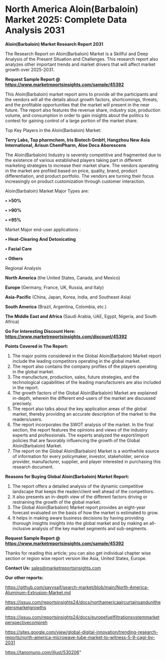 # North America Aloin(Barbaloin) Market 2025: Complete Data Analysis 2031

<strong>Aloin(Barbaloin) Market Research Report 2031</strong>

The Research Report on Aloin(Barbaloin) Market is a Skillful and Deep Analysis of the Present Situation and Challenges. This research report also analyzes other important trends and market drivers that will affect market growth over 2025-2031.

<strong>Request Sample Report @ <a href=https://www.marketreportsinsights.com/sample/45392>https://www.marketreportsinsights.com/sample/45392</a></strong>

This Aloin(Barbaloin) market report aims to provide all the participants and the vendors will all the details about growth factors, shortcomings, threats, and the profitable opportunities that the market will present in the near future. The report also features the revenue share, industry size, production volume, and consumption in order to gain insights about the politics to contest for gaining control of a large portion of the market share.

Top Key Players in the Aloin(Barbaloin) Market:

<strong>Terry Labs, Top pharmchem, Iris Biotech GmbH, Hangzhou New Asia International, Arisun ChemPharm, Aloe Deca Aborescens</strong>

The Aloin(Barbaloin) Industry is severely competitive and fragmented due to the existence of various established players taking part in different marketing strategies to increase their market share. The vendors operating in the market are profiled based on price, quality, brand, product differentiation, and product portfolio. The vendors are turning their focus increasingly on product customization through customer interaction.

Aloin(Barbaloin) Market Major Types are:

<strong>•  >50%

•  >90%

•  >95%</strong>

Market Major end-user applications :

<strong>•  Heat-Clearing And Detoxicating

•  Facial Care

•  Others</strong>

Regional Analysis

</u><strong><b>North America</b></strong> (the United States, Canada, and Mexico)

<strong><b>Europe </b></strong>(Germany, France, UK, Russia, and Italy)

<strong><b>Asia-Pacific</b></strong> (China, Japan, Korea, India, and Southeast Asia)

<strong><b>South America</b></strong> (Brazil, Argentina, Colombia, etc.)

<strong><b>The Middle East and Africa</b></strong> (Saudi Arabia, UAE, Egypt, Nigeria, and South Africa)

<strong>Go For Interesting Discount Here: <a href=https://www.marketreportsinsights.com/discount/45392>https://www.marketreportsinsights.com/discount/45392</a></strong>

<strong>Points Covered in The Report:</strong>
<ol>
  <li>The major points considered in the Global Aloin(Barbaloin) Market report include the leading competitors operating in the global market.</li>
  <li>The report also contains the company profiles of the players operating in the global market.</li>
  <li>The manufacture, production, sales, future strategies, and the technological capabilities of the leading manufacturers are also included in the report.</li>
  <li>The growth factors of the Global Aloin(Barbaloin) Market are explained in-depth, wherein the different end-users of the market are discussed precisely.</li>
  <li>The report also talks about the key application areas of the global market, thereby providing an accurate description of the market to the readers/users.</li>
  <li>The report incorporates the SWOT analysis of the market. In the final section, the report features the opinions and views of the industry experts and professionals. The experts analyzed the export/import policies that are favorably influencing the growth of the Global Aloin(Barbaloin) Market.</li>
  <li>The report on the Global Aloin(Barbaloin) Market is a worthwhile source of information for every policymaker, investor, stakeholder, service provider, manufacturer, supplier, and player interested in purchasing this research document.</li>
</ol>
<strong>Reasons for Buying Global Aloin(Barbaloin) Market Report:</strong>

<ol>
  <li>The report offers a detailed analysis of the dynamic competitive landscape that keeps the reader/client well ahead of the competitors.</li>
  <li>It also presents an in-depth view of the different factors driving or restraining the growth of the global market.</li>
  <li>The Global Aloin(Barbaloin) Market report provides an eight-year forecast evaluated on the basis of how the market is estimated to grow.</li>
  <li>It helps in making aware business decisions by having providing thorough insights insights into the global market and by making an all-inclusive analysis of the key market segments and sub-segments.</li>
</ol>
<strong>Request Sample Report @ <a href=https://www.marketreportsinsights.com/sample/45392>https://www.marketreportsinsights.com/sample/45392</a></strong>


Thanks for reading this article; you can also get individual chapter wise section or region wise report version like Asia, United States, Europe.

<strong>Contact Us:</strong>
sales@marketreportsinsights.com

<strong>Our other reports:</strong>

<a href=https://github.com/sayysaif/search-market/blob/main/North-America-Aluminum-Extrusion-Market.md>https://github.com/sayysaif/search-market/blob/main/North-America-Aluminum-Extrusion-Market.md</a>

<a href=https://issuu.com/reportsinsights24/docs/northamericaaircurtainsandunitheatersmarketgrowths>https://issuu.com/reportsinsights24/docs/northamericaaircurtainsandunitheatersmarketgrowths</a>

<a href=https://issuu.com/reportsinsights24/docs/europefuelfiltrationsystemmarketperspectivecompreh>https://issuu.com/reportsinsights24/docs/europefuelfiltrationsystemmarketperspectivecompreh</a>

<a href=https://sites.google.com/view/global-digital-innovation/trending-research-reports/north-america-microwave-tube-market-to-witness-5-9-cagr-by-2031>https://sites.google.com/view/global-digital-innovation/trending-research-reports/north-america-microwave-tube-market-to-witness-5-9-cagr-by-2031</a>

<a href=https://tanomuno.com/illust/530206>https://tanomuno.com/illust/530206</a>"
